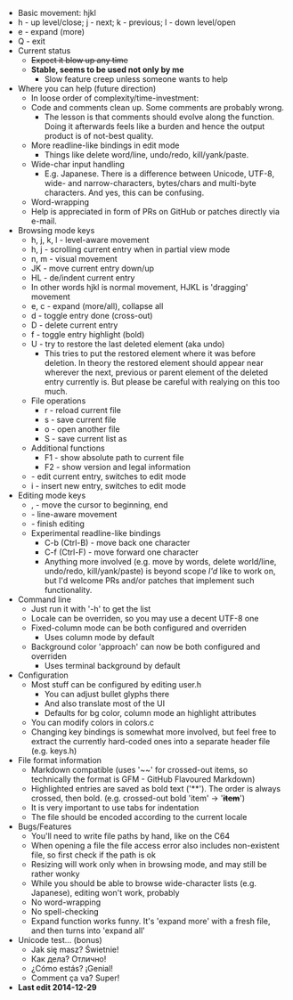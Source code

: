 - Basic movement: hjkl
- h - up level/close; j - next; k - previous; l - down level/open
- e - expand (more)
- Q - exit
- Current status
	- ~~Expect it blow up any time~~
	- **Stable, seems to be used not only by me**
		- Slow feature creep unless someone wants to help
- Where you can help (future direction)
	- In loose order of complexity/time-investment:
	- Code and comments clean up. Some comments are probably wrong.
		- The lesson is that comments should evolve along the function. Doing it afterwards feels like a burden and hence the output product is of not-best quality.
	- More readline-like bindings in edit mode
		- Things like delete word/line, undo/redo, kill/yank/paste.
	- Wide-char input handling
		- E.g. Japanese. There is a difference between Unicode, UTF-8, wide- and narrow-characters, bytes/chars and multi-byte characters. And yes, this can be confusing.
	- Word-wrapping
	- Help is appreciated in form of PRs on GitHub or patches directly via e-mail.
- Browsing mode keys
	- h, j, k, l - level-aware movement
	- h, j - scrolling current entry when in partial view mode
	- n, m - visual movement
	- JK - move current entry down/up
	- HL - de/indent current entry
	- In other words hjkl is normal movement, HJKL is 'dragging' movement
	- e, c - expand (more/all), collapse all
	- d - toggle entry done (cross-out)
	- D - delete current entry
	- f - toggle entry highlight (bold)
	- U - try to restore the last deleted element (aka undo)
		- This tries to put the restored element where it was before deletion. In theory the restored element should appear near wherever the next, previous or parent element of the deleted entry currently is. But please be careful with realying on this too much.
	- File operations
		- r - reload current file
		- s - save current file
		- o - open another file
		- S - save current list as
	- Additional functions
		- F1 - show absolute path to current file
		- F2 - show version and legal information
	- <enter> - edit current entry, switches to edit mode
	- i - insert new entry, switches to edit mode
- Editing mode keys
	- <home>, <end> - move the cursor to beginning, end
	- <cursor keys> - line-aware movement
	- <enter> - finish editing
	- Experimental readline-like bindings
		- C-b (Ctrl-B) - move back one character
		- C-f (Ctrl-F) - move forward one character
		- Anything more involved (e.g. move by words, delete world/line, undo/redo, kill/yank/paste) is beyond scope _I'd_ like to work on, but I'd welcome PRs and/or patches that implement such functionality.
- Command line
	- Just run it with '-h' to get the list
	- Locale can be overriden, so you may use a decent UTF-8 one
	- Fixed-column mode can be both configured and overriden
		- Uses column mode by default
	- Background color 'approach' can now be both configured and overriden
		- Uses terminal background by default
- Configuration
	- Most stuff can be configured by editing user.h
		- You can adjust bullet glyphs there
		- And also translate most of the UI
		- Defaults for bg color, column mode an highlight attributes
	- You can modify colors in colors.c
	- Changing key bindings is somewhat more involved, but feel free to extract the currently hard-coded ones into a separate header file (e.g. keys.h)
- File format information
	- Markdown compatible (uses '~~' for crossed-out items, so technically the format is GFM - GitHub Flavoured Markdown)
	- Highlighted entries are saved as bold text ('**'). The order is always crossed, then bold. (e.g. crossed-out bold 'item' -> '~~**item**~~')
	- It is very important to use tabs for indentation
	- The file should be encoded according to the current locale
- Bugs/Features
	- You'll need to write file paths by hand, like on the C64
	- When opening a file the file access error also includes non-existent file, so first check if the path is ok
	- Resizing will work only when in browsing mode, and may still be rather wonky
	- While you should be able to browse wide-character lists (e.g. Japanese), editing won't work, probably
	- No word-wrapping
	- No spell-checking
	- Expand function works funny. It's 'expand more' with a fresh file, and then turns into 'expand all'
- Unicode test... (bonus)
	- Jak się masz? Świetnie!
	- Как дела? Отлично!
	- ¿Cómo estás? ¡Genial!
	- Comment ça va? Super!
- **Last edit 2014-12-29**
